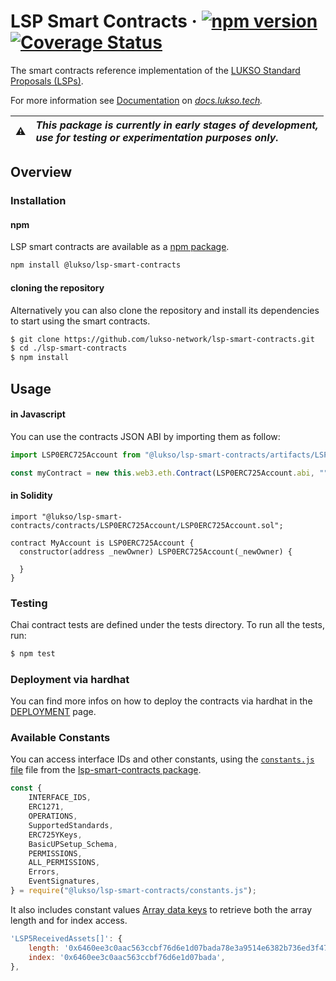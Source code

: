 # LSP Smart Contracts &middot; [![npm version](https://img.shields.io/npm/v/@lukso/lsp-smart-contracts.svg?style=flat)](https://www.npmjs.com/package/@lukso/lsp-smart-contracts) [![Coverage Status](https://coveralls.io/repos/github/lukso-network/lsp-smart-contracts/badge.svg?branch=develop)](https://coveralls.io/github/lukso-network/lsp-smart-contracts?branch=develop)

The smart contracts reference implementation of the [LUKSO Standard Proposals (LSPs)](https://github.com/lukso-network/LIPs/tree/main/LSPs).

For more information see [Documentation](https://docs.lukso.tech/standards/smart-contracts/introduction) on *[docs.lukso.tech](https://docs.lukso.tech/standards/introduction).*

| :warning: | _This package is currently in early stages of development,<br/> use for testing or experimentation purposes only._ |
| :-------: | :----------------------------------------------------------------------------------------------------------------- |

## **Overview**

### Installation

#### npm

LSP smart contracts are available as a [npm package](https://www.npmjs.com/package/@lukso/lsp-smart-contracts).

```bash
npm install @lukso/lsp-smart-contracts
```

#### cloning the repository

Alternatively you can also clone the repository and install its dependencies to start using the smart contracts.

```bash
$ git clone https://github.com/lukso-network/lsp-smart-contracts.git
$ cd ./lsp-smart-contracts
$ npm install
```

## Usage

#### in Javascript

You can use the contracts JSON ABI by importing them as follow:

```javascript
import LSP0ERC725Account from "@lukso/lsp-smart-contracts/artifacts/LSP0ERC725Account.json";

const myContract = new this.web3.eth.Contract(LSP0ERC725Account.abi, "", defaultOptions);
```

#### in Solidity

```sol
import "@lukso/lsp-smart-contracts/contracts/LSP0ERC725Account/LSP0ERC725Account.sol";

contract MyAccount is LSP0ERC725Account {
  constructor(address _newOwner) LSP0ERC725Account(_newOwner) {
    
  }
}
```


### Testing
Chai contract tests are defined under the tests directory. To run all the tests, run:

```bash
$ npm test
```


### Deployment via hardhat

You can find more infos on how to deploy the contracts via hardhat in the [DEPLOYMENT](./DEPLOYMENT.md) page.

### Available Constants

You can access interface IDs and other constants, using the [`constants.js` file](https://github.com/lukso-network/lsp-smart-contracts/blob/main/constants.js) file from the [lsp-smart-contracts package](https://www.npmjs.com/package/@lukso/lsp-smart-contracts).


```js
const {
    INTERFACE_IDS,
    ERC1271,
    OPERATIONS,
    SupportedStandards,
    ERC725YKeys,
    BasicUPSetup_Schema,
    PERMISSIONS,
    ALL_PERMISSIONS,
    Errors,
    EventSignatures,
} = require("@lukso/lsp-smart-contracts/constants.js");
```

It also includes constant values [Array data keys](https://github.com/lukso-network/LIPs/blob/main/LSPs/LSP-2-ERC725YJSONSchema.md#Array) to retrieve both the array length and for index access.

```js
'LSP5ReceivedAssets[]': {
    length: '0x6460ee3c0aac563ccbf76d6e1d07bada78e3a9514e6382b736ed3f478ab7b90b',
    index: '0x6460ee3c0aac563ccbf76d6e1d07bada',
},
```